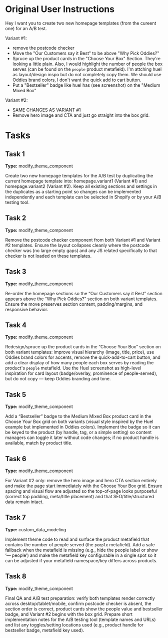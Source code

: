 # Original User Instructions

Hey I want you to create two new homepage templates (from the cureent one) for an A/B test.

Variant #1:
- remove the postcode checker 
- Move the "Our Customers say it Best" to be above "Why Pick Oddies?"
- Spruce up the product cards in the "Choose Your Box" Section. They're looking a little plain. Also, I would highlight the number of people the box serves (can be found on the `people` product metafield). I'm attching huel as layout/design inspo but do not completely copy them. We should use Oddies brand colors, I don't want the quick add to cart button. 
- Put a "Bestseller" badge like huel has (see screenshot) on the "Medium Mixed Box"

Variant #2:
- SAME CHANGES AS VARIANT #1
- Remove hero image and CTA and just go straight into the box grid.

# Tasks

## Task 1

**Type:** modify_theme_component

Create two new homepage templates for the A/B test by duplicating the current homepage template into: homepage.variant1 (Variant #1) and homepage.variant2 (Variant #2). Keep all existing sections and settings in the duplicates as a starting point so changes can be implemented independently and each template can be selected in Shopify or by your A/B testing tool.

## Task 2

**Type:** modify_theme_component

Remove the postcode checker component from both Variant #1 and Variant #2 templates. Ensure the layout collapses cleanly where the postcode checker was (no large empty gaps) and any JS related specifically to that checker is not loaded on these templates.

## Task 3

**Type:** modify_theme_component

Re-order the homepage sections so the “Our Customers say it Best” section appears above the “Why Pick Oddies?” section on both variant templates. Ensure the move preserves section content, padding/margins, and responsive behavior.

## Task 4

**Type:** modify_theme_component

Redesign/spruce up the product cards in the “Choose Your Box” section on both variant templates: improve visual hierarchy (image, title, price), use Oddies brand colors for accents, remove the quick-add-to-cart button, and add a clear display of how many people each box serves by reading the product's `people` metafield. Use the Huel screenshot as high-level inspiration for card layout (badge/overlay, prominence of people-served), but do not copy — keep Oddies branding and tone.

## Task 5

**Type:** modify_theme_component

Add a “Bestseller” badge to the Medium Mixed Box product card in the Choose Your Box grid on both variants (visual style inspired by the Huel example but implemented in Oddies colors). Implement the badge so it can be keyed to the product (by handle, tag, or a simple setting) so content managers can toggle it later without code changes; if no product handle is available, match by product title.

## Task 6

**Type:** modify_theme_component

For Variant #2 only: remove the hero image and hero CTA section entirely and make the page start immediately with the Choose Your Box grid. Ensure spacing and visual flow are adjusted so the top-of-page looks purposeful (correct top padding, meta/title placement) and that SEO/title/structured data remain intact.

## Task 7

**Type:** custom_data_modeling

Implement theme code to read and surface the product metafield that contains the number of people served (the `people` metafield). Add a safe fallback when the metafield is missing (e.g., hide the people label or show ‘— people’) and make the metafield key configurable in a single spot so it can be adjusted if your metafield namespace/key differs across products.

## Task 8

**Type:** modify_theme_component

Final QA and A/B test preparation: verify both templates render correctly across desktop/tablet/mobile, confirm postcode checker is absent, the section order is correct, product cards show the people value and bestseller badge, and Variant #2 begins with the box grid. Prepare short implementation notes for the A/B testing tool (template names and URLs) and list any toggles/setting locations used (e.g., product handle for bestseller badge, metafield key used).

